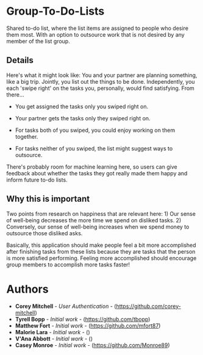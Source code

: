 # Group-To-Do-Lists

Shared to-do list, where the list items are assigned to people who desire them most. With an option to outsource work that is not desired by any member of the list group.

## Details

Here's what it might look like: You and your partner are planning something, like a big trip. Jointly, you list out the things to be done. Independently, you each 'swipe right' on the tasks you, personally, would find satisfying. From there…

* You get assigned the tasks only you swiped right on.

* Your partner gets the tasks only they swiped right on.

* For tasks both of you swiped, you could enjoy working on them together.

* For tasks neither of you swiped, the list might suggest ways to outsource.

There's probably room for machine learning here, so users can give feedback about whether the tasks they got really made them happy and inform future to-do lists.

## Why this is important

Two points from research on happiness that are relevant here: 1) Our sense of well-being decreases the more time we spend on disliked tasks. 2) Conversely, our sense of well-being increases when we spend money to outsource those disliked asks.

Basically, this application should make people feel a bit more accomplished after finishing tasks from these lists because they are tasks that the person is more satisfied performing. Feeling more accomplished should encourage group members to accomplish more tasks faster!


# Authors

* **Corey Mitchell** - *User Authentication* - (https://github.com/corey-mitchell)
* **Tyrell Bopp** - *Initial work* - (https://github.com/tbopp)
* **Matthew Fort** - *Initial work* - (https://github.com/mfort87)
* **Malorie Lara** - *Initial work* - ()
* **V'Ana Abbott** - *Initial work* - ()
* **Casey Monroe** - *Initial work* - (https://github.com/Monroe89)
